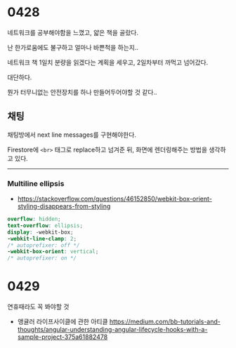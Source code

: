 # 0428

네트워크를 공부해야함을 느꼈고, 얇은 책을 골랐다.

난 한가로움에도 불구하고 얼마나 바쁜척을 하는지..

네트워크 책 1일치 분량을 읽겠다는 계획을 세우고, 2일차부터 까먹고 넘어갔다.

대단하다.

뭔가 터무니없는 안전장치를 하나 만들어두어야할 것 같다..



## 채팅

채팅방에서 next line messages를 구현해야한다.

Firestore에 `<br>` 태그로 replace하고 넘겨준 뒤, 화면에 렌더링해주는 방법을 생각하고 있다.

---

### Multiline ellipsis

- https://stackoverflow.com/questions/46152850/webkit-box-orient-styling-disappears-from-styling

```scss
overflow: hidden;
text-overflow: ellipsis;
display: -webkit-box;
-webkit-line-clamp: 2;
/* autoprefixer: off */
-webkit-box-orient: vertical;
/* autoprefixer: on */
```





# 0429

연휴때라도 꼭 봐야할 것

- 앵귤러 라이프사이클에 관한 아티클
  https://medium.com/bb-tutorials-and-thoughts/angular-understanding-angular-lifecycle-hooks-with-a-sample-project-375a61882478